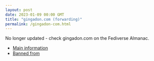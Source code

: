 ```yaml
---
layout: post
date: 2023-01-09 00:00 GMT
title: "gingadon.com (forwarding)"
permalink: /gingadon-com.html
---
```


No longer updated - check gingadon.com on the Fediverse Almanac.

* [Main information](https://www.fediversealmanac.com/api/v1/instances/gingadon.com)
* [Banned from](https://www.fediversealmanac.com/api/v1/instances/gingadon.com/banned_from)

